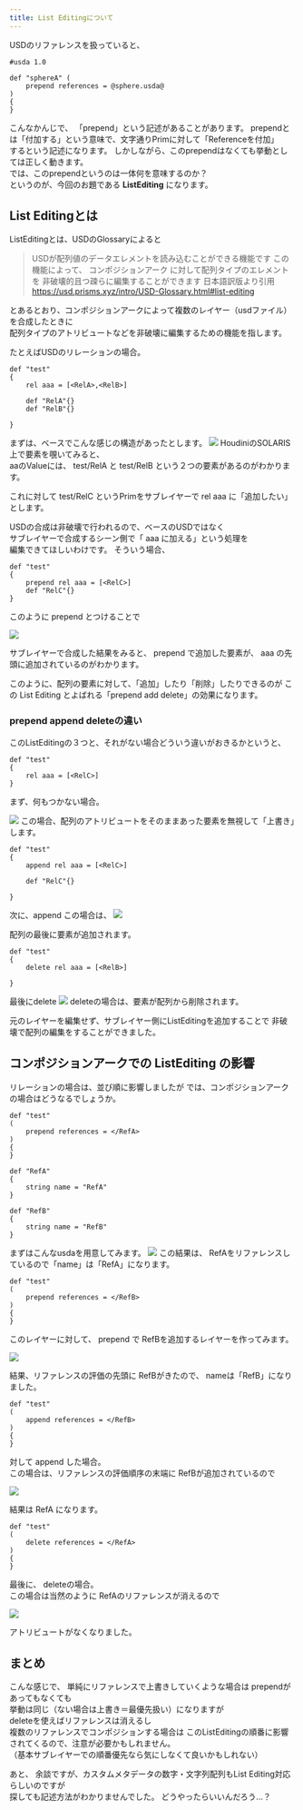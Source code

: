 ```yaml
---
title: List Editingについて
---
```


USDのリファレンスを扱っていると、

```
#usda 1.0

def "sphereA" (
    prepend references = @sphere.usda@
)
{
}
```
こんなかんじで、 「prepend」という記述があることがあります。
prependとは「付加する」という意味で、文字通りPrimに対して「Referenceを付加」  
するという記述になります。
しかしながら、このprependはなくても挙動としては正しく動きます。  
では、このprependというのは一体何を意味するのか？  
というのが、今回のお題である **ListEditing** になります。

## List Editingとは

ListEditingとは、USDのGlossaryによると

> USDが配列値のデータエレメントを読み込むことができる機能です
> この機能によって、 コンポジションアーク に対して配列タイプのエレメントを
> 非破壊的且つ疎らに編集することができます
> 日本語訳版より引用
> https://usd.prisms.xyz/intro/USD-Glossary.html#list-editing

とあるとおり、コンポジションアークによって複数のレイヤー（usdファイル）を合成したときに  
配列タイプのアトリビュートなどを非破壊に編集するための機能を指します。

たとえばUSDのリレーションの場合。

```
def "test"
{
    rel aaa = [<RelA>,<RelB>]
    
    def "RelA"{}
    def "RelB"{}

}
```
まずは、ベースでこんな感じの構造があったとします。
![](https://gyazo.com/5a27d415242ced5e193337774ff709c7.png)
HoudiniのSOLARIS上で要素を覗いてみると、  
aaのValueには、 test/RelA と test/RelB という２つの要素があるのがわかります。

これに対して test/RelC というPrimをサブレイヤーで rel aaa に「追加したい」とします。  

USDの合成は非破壊で行われるので、ベースのUSDではなく  
サブレイヤーで合成するシーン側で「 aaa に加える」という処理を  
編集できてほしいわけです。
そういう場合、

```
def "test"
{
    prepend rel aaa = [<RelC>]
    def "RelC"{}
}
```
このように prepend とつけることで

![](https://gyazo.com/ebeacff897375086b571d05fa1d9755d.png)

サブレイヤーで合成した結果をみると、
prepend で追加した要素が、 aaa の先頭に追加されているのがわかります。

このように、配列の要素に対して、「追加」したり「削除」したりできるのが
この List Editing とよばれる「prepend add delete」の効果になります。

### prepend append deleteの違い

このListEditingの３つと、それがない場合どういう違いがおきるかというと、


```
def "test"
{
    rel aaa = [<RelC>]
}
```
まず、何もつかない場合。

![](https://gyazo.com/4f5bfb215111dfebfa4eda0357221152.png)
この場合、配列のアトリビュートをそのままあった要素を無視して「上書き」します。

```
def "test"
{
    append rel aaa = [<RelC>]
    
    def "RelC"{}

}
```
次に、append
この場合は、
![](https://gyazo.com/ac007e9309dd31d86353a1e49c73163e.png)

配列の最後に要素が追加されます。

```
def "test"
{
    delete rel aaa = [<RelB>]
    
}
```
最後にdelete
![](https://gyazo.com/c68c399e804f723450f8a1dc45da2b3a.png)
deleteの場合は、要素が配列から削除されます。

元のレイヤーを編集せず、サブレイヤー側にListEditingを追加することで
非破壊で配列の編集をすることができました。

## コンポジションアークでの ListEditing の影響

リレーションの場合は、並び順に影響しましたが
では、コンポジションアークの場合はどうなるでしょうか。

```
def "test"
(
    prepend references = </RefA>
)
{
}

def "RefA"
{
    string name = "RefA"
}

def "RefB"
{
    string name = "RefB"
}
```
まずはこんなusdaを用意してみます。
![](https://gyazo.com/505e6f8111835ce8a45afb1dc7a6df38.png)
この結果は、 RefAをリファレンスしているので「name」は「RefA」になります。

```
def "test"
(
    prepend references = </RefB>
)
{
}
```
このレイヤーに対して、 prepend で RefBを追加するレイヤーを作ってみます。

![](https://gyazo.com/60cfb84d259a216a712b61da54d1340a.png)

結果、リファレンスの評価の先頭に RefBがきたので、 nameは「RefB」になりました。

```
def "test"
(
    append references = </RefB>
)
{
}
```
対して append した場合。  
この場合は、リファレンスの評価順序の末端に RefBが追加されているので

![](https://gyazo.com/054f6a0e4981e9c87543ec30057d747b.png)

結果は RefA になります。

```
def "test"
(
    delete references = </RefA>
)
{
}
```
最後に、 deleteの場合。  
この場合は当然のように RefAのリファレンスが消えるので

![](https://gyazo.com/18c6758e2eae0e77da7bd4f11642c310.png)

アトリビュートがなくなりました。

## まとめ

こんな感じで、
単純にリファレンスで上書きしていくような場合は prependがあってもなくても  
挙動は同じ（ない場合は上書き＝最優先扱い）になりますが  
deleteを使えばリファレンスは消えるし  
複数のリファレンスでコンポジションする場合は
このListEditingの順番に影響されてくるので、注意が必要かもしれません。  
（基本サブレイヤーでの順番優先なら気にしなくて良いかもしれない）

あと、
余談ですが、カスタムメタデータの数字・文字列配列もList Editing対応らしいのですが  
探しても記述方法がわかりませんでした。
どうやったらいいんだろう...？